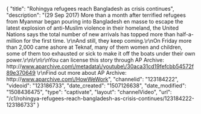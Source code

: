 {
    "title": "Rohingya refugees reach Bangladesh as crisis continues",
    "description": "(29 Sep 2017) More than a month after terrified refugees from Myanmar began pouring into Bangladesh en masse to escape the latest explosion of anti-Muslim violence in their homeland, the United Nations says the total number of new arrivals has topped more than half-a-million for the first time. \r\nAnd still, they keep coming.\r\nOn Friday more than 2,000 came ashore at Teknaf, many of them women and children, some of them too exhausted or sick to make it off the boats under their own power.\r\n\r\n\r\nYou can license this story through AP Archive: http:\/\/www.aparchive.com\/metadata\/youtube\/30aca31cd19fefcbb54572f89e370649 \r\nFind out more about AP Archive: http:\/\/www.aparchive.com\/HowWeWork",
    "channelid": "123184222",
    "videoid": "123186733",
    "date_created": "1507126638",
    "date_modified": "1508436475",
    "type": "captivate",
    "layout": "channelVideo",
    "url": "\/c1\/rohingya-refugees-reach-bangladesh-as-crisis-continues\/123184222-123186733"
}